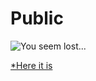 # Public
![You seem lost...](https://thegeekghost.com/images/youseemlostgithub.png)

[*Here it is](https://github.com/marghost)
